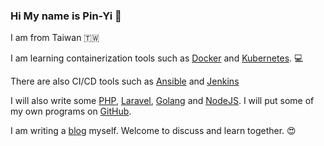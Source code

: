 ### Hi My name is Pin-Yi 👋

I am from Taiwan 🇹🇼 

I am learning containerization tools such as [Docker](https://github.com/docker) and [Kubernetes](https://github.com/kubernetes/kubernetes). 💻

There are also CI/CD tools such as [Ansible](https://github.com/ansible/ansible) and [Jenkins](https://github.com/jenkinsci/jenkins)

I will also write some [PHP](https://github.com/php),  [Laravel](https://github.com/laravel/laravel), [Golang](https://github.com/Golang) and [NodeJS](https://github.com/nodejs). I will put some of my own programs on [GitHub](https://github.com/github). 

I am writing a [blog](https://pin-yi.me) myself. Welcome to discuss and learn together. 😍
